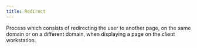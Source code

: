 ```yaml
---
title: Redirect
---
```


Process which consists of redirecting the user to another page, on the same domain or on a different domain, when displaying a page on the client workstation.

